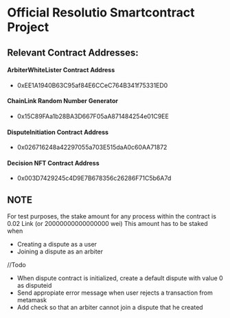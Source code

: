 # Official Resolutio Smartcontract Project

## Relevant Contract Addresses:
#### ArbiterWhiteLister Contract Address 
- 0xEE1A1940B63C95af84E6CCeC764B341f75331ED0
#### ChainLink Random Number Generator
- 0x15C89FAa1b28BA3D667F05aA871484254e01C9EE
#### DisputeInitiation Contract Address
- 0x026716248a42297055a703E515daA0c60AA71872
#### Decision NFT Contract Address
- 0x003D7429245c4D9E7B678356c26286F71C5b6A7d

## NOTE
For test purposes, the stake amount for any process within the contract is 0.02 Link (or 20000000000000000 wei)
This amount has to be staked when
- Creating a dispute as a user
- Joining a dispute as an arbiter

//Todo
- When dispute contract is initialized, create a default dispute with value 0 as disputeid 
- Send appropiate error message when user rejects a transaction from metamask
- Add check so that an arbiter cannot join a dispute that he created